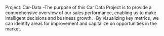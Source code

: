 Project: Car-Data 
-The purpose of this Car Data Project is to provide a comprehensive overview of our sales performance, enabling us to make intelligent decisions and business growth.
-By visualizing key metrics, we can identify areas for improvement and capitalize on opportunities in the market.
